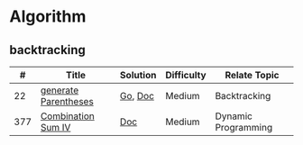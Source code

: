 # Algorithm

## backtracking

| #   | Title                    | Solution                                                       | Difficulty | Relate Topic        |
|-----|--------------------------|----------------------------------------------------------------|------------|---------------------|
| 22  | [generate Parentheses][] | [Go][generate-parentheses-go], [Doc][generate-parentheses-doc] | Medium     | Backtracking        |
| 377 | [Combination Sum IV][]   | [Doc][combination-sum-IV-doc]                                  | Medium     | Dynamic Programming |


[generate Parentheses]: https://leetcode.com/problems/generate-parentheses/ "generate Parentheses"
[generate-parentheses-go]: https://github.com/beyondkmp/leetcode/blob/master/golang/backtracking/generate_parenthesis.go "generate-parentheses-go"
[generate-parentheses-doc]: https://github.com/beyondkmp/leetcode/tree/master/doc/generate_parentheses "generate-parentheses-doc"

[Combination Sum IV]: https://leetcode.com/problems/combination-sum-iv/ "Combination Sum IV"
[combination-sum-IV-doc]: https://github.com/beyondkmp/leetcode/tree/master/doc/combination_sum "combination-sum-IV-doc"








